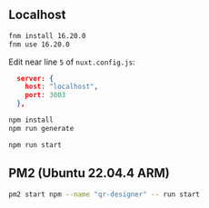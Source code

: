## Localhost

```sh
fnm install 16.20.0
fnm use 16.20.0
```

Edit near line `5` of `nuxt.config.js`:

```json title="nuxt.config.js"
  server: {
    host: "localhost",
    port: 3003
  },
```

```sh
npm install
npm run generate
```

```sh
npm run start
```

## PM2 (Ubuntu 22.04.4 ARM)

```sh
pm2 start npm --name "qr-designer" -- run start
```